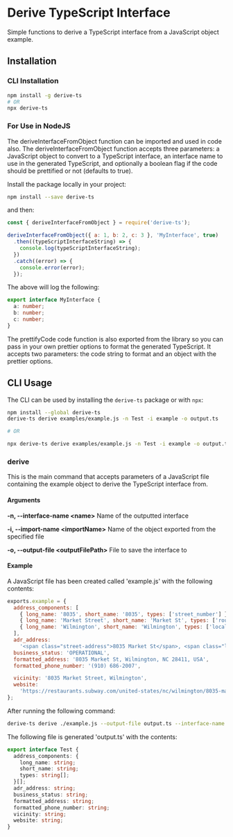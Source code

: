 # Derive TypeScript Interface

Simple functions to derive a TypeScript interface from a JavaScript object example.

## Installation

### CLI Installation

```bash
npm install -g derive-ts
# OR
npx derive-ts
```

### For Use in NodeJS

The deriveInterfaceFromObject function can be imported and used in code also. The deriveInterfaceFromObject function accepts three parameters: a JavaScript object to convert to a TypeScript interface, an interface name to use in the generated TypeScript, and optionally a boolean flag if the code should be prettified or not (defaults to true).

Install the package locally in your project:

```bash
npm install --save derive-ts
```

and then:

```javascript
const { deriveInterfaceFromObject } = require('derive-ts');

deriveInterfaceFromObject({ a: 1, b: 2, c: 3 }, 'MyInterface', true)
  .then((typeScriptInterfaceString) => {
    console.log(typeScriptInterfaceString);
  })
  .catch((error) => {
    console.error(error);
  });
```

The above will log the following:

```typescript
export interface MyInterface {
  a: number;
  b: number;
  c: number;
}
```

The prettifyCode code function is also exported from the library so you can pass in your own prettier options to format the generated TypeScript. It accepts two parameters: the code string to format and an object with the prettier options.

## CLI Usage

The CLI can be used by installing the `derive-ts` package or with `npx`:

```bash
npm install --global derive-ts
derive-ts derive examples/example.js -n Test -i example -o output.ts

# OR

npx derive-ts derive examples/example.js -n Test -i example -o output.ts
```

### derive

This is the main command that accepts parameters of a JavaScript file containing the example object to derive the TypeScript interface from.

#### Arguments

**-n, --interface-name &lt;name&gt;**
Name of the outputted interface

**-i, --import-name &lt;importName&gt;**
Name of the object exported from the specified file

**-o, --output-file &lt;outputFilePath&gt;**
File to save the interface to

#### Example

A JavaScript file has been created called 'example.js' with the following contents:

```javascript
exports.example = {
  address_components: [
    { long_name: '8035', short_name: '8035', types: ['street_number'] },
    { long_name: 'Market Street', short_name: 'Market St', types: ['route'] },
    { long_name: 'Wilmington', short_name: 'Wilmington', types: ['locality', 'political'] },
  ],
  adr_address:
    '<span class="street-address">8035 Market St</span>, <span class="locality">Wilmington</span>, <span class="region">NC</span> <span class="postal-code">28411</span>, <span class="country-name">USA</span>',
  business_status: 'OPERATIONAL',
  formatted_address: '8035 Market St, Wilmington, NC 28411, USA',
  formatted_phone_number: '(910) 686-2007',

  vicinity: '8035 Market Street, Wilmington',
  website:
    'https://restaurants.subway.com/united-states/nc/wilmington/8035-market-st?utm_source=yxt-goog&utm_medium=local&utm_term=acq&utm_content=60848&utm_campaign=evergreen-2020&y_source=1_MTQ4OTUyNzYtNzE1LWxvY2F0aW9uLmdvb2dsZV93ZWJzaXRlX292ZXJyaWRl',
};
```

After running the following command:

```bash
derive-ts derive ./example.js --output-file output.ts --interface-name Test --import-name example
```

The following file is generated 'output.ts' with the contents:

```typescript
export interface Test {
  address_components: {
    long_name: string;
    short_name: string;
    types: string[];
  }[];
  adr_address: string;
  business_status: string;
  formatted_address: string;
  formatted_phone_number: string;
  vicinity: string;
  website: string;
}
```

